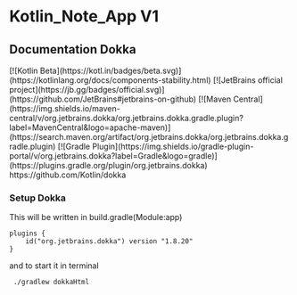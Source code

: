 # Kotlin_Note_App V1


<h2>Documentation Dokka</h2>
[![Kotlin Beta](https://kotl.in/badges/beta.svg)](https://kotlinlang.org/docs/components-stability.html)
[![JetBrains official project](https://jb.gg/badges/official.svg)](https://github.com/JetBrains#jetbrains-on-github)
[![Maven Central](https://img.shields.io/maven-central/v/org.jetbrains.dokka/org.jetbrains.dokka.gradle.plugin?label=MavenCentral&logo=apache-maven)](https://search.maven.org/artifact/org.jetbrains.dokka/org.jetbrains.dokka.gradle.plugin)
[![Gradle Plugin](https://img.shields.io/gradle-plugin-portal/v/org.jetbrains.dokka?label=Gradle&logo=gradle)](https://plugins.gradle.org/plugin/org.jetbrains.dokka)
https://github.com/Kotlin/dokka
<h3>Setup Dokka</h3>

This will be written in build.gradle(Module:app)
```
plugins {
    id("org.jetbrains.dokka") version "1.8.20"
}
```

and to start it in terminal
```
 ./gradlew dokkaHtml  
```

